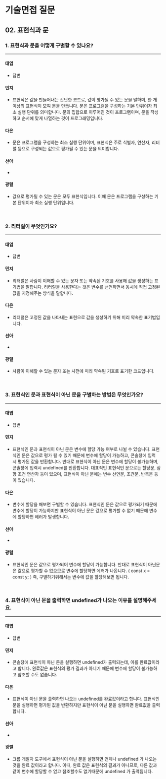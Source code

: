 # 기술면접 질문

## 02. 표현식과 문

### 1. 표현식과 문을 어떻게 구별할 수 있나요?

<hr>

#### 대엽

- 답변

#### 민지

- 표현식은 값을 만들어내는 간단한 코드로, 값이 평가될 수 있는 문을 말하며, 한 개 이상의 표현식이 모여 문을 만듭니다.
  문은 프로그램을 구성하는 기본 단위이자 최소 실행 단위를 의미합니다.
  문의 집합으로 이루어진 것이 프로그램이며, 문을 작성하고 순서에 맞게 나열하는 것이 프로그래밍입니다.

#### 다은

- 문은 프로그램을 구성하는 최소 실행 단위이며, 표현식은 주로 식별자, 연산자, 리터럴 등으로 구성되는 값으로 평가될 수 있는 문을 의미합니다.

#### 선아

-

#### 광렬

- 값으로 평가될 수 있는 문은 모두 표현식입니다. 이때 문은 프로그램을 구성하는 기본 단위이자 최소 실행 단위입니다.

<br>

### 2. 리터럴이 무엇인가요?

<hr>

#### 대엽

- 답변

#### 민지

- 리터럴은 사람이 이해할 수 있는 문자 또는 약속된 기호를 사용해 값을 생성하는 표기법을 말합니다.
  리터럴을 사용한다는 것은 변수를 선언하면서 동시에 직접 고정된 값을 지정해주는 방식을 말합니다.

#### 다은

- 리터럴은 고정된 값을 나타내는 표현으로 값을 생성하기 위해 미리 약속한 표기법입니다.

#### 선아

-

#### 광렬

- 사람이 이해할 수 있는 문자 또는 사전에 미리 약속된 기호로 표기한 코드입니다.

<br>

### 3. 표현식인 문과 표현식이 아닌 문을 구별하는 방법은 무엇인가요?

<hr>

#### 대엽

- 답변

#### 민지

- 표현식인 문과 표현식이 아닌 문은 변수에 할당 가능 여부로 나뉠 수 있습니다.
  표현식인 문은 값으로 평가 될 수 있기 때문에 변수에 할당이 가능하고, 콘솔창에 입력 시 평가된 값을 반환합니다.
  반대로 표현식이 아닌 문은 변수에 할당이 불가능하며, 콘솔창에 입력시 undefined를 반환합니다.
  대표적인 표현식인 문으로는 할당문, 삼항 조건 연산자 등이 있으며, 표현식이 아닌 문에는 변수 선언문, 조건문, 반복문 등이 있습니다.

#### 다은

- 변수에 할당을 해보면 구별할 수 있습니다. 표현식인 문은 값으로 평가되기 때문에 변수에 할당이 가능하지만 표현식이 아닌 문은 값으로 평가할 수 없기 때문에 변수에 할당하면 에러가 발생합니다.

#### 선아

-

#### 광렬

- 표현식인 문은 값으로 평가되어 변수에 할당이 가능합니다. 반대로 표현식이 아닌문은 값으로 평가할 수 없으므로 변수에 할당하면 에러가 나옵니다. ( const x = const y; ) 즉, 구별하기위해서는 변수에 값을 할당해보면 됩니다.

<br>

### 4. 표현식이 아닌 문을 출력하면 undefined가 나오는 이유를 설명해주세요.

<hr>

#### 대엽

- 답변

#### 민지

- 콘솔창에 표현식이 아닌 문을 실행하면 undefined가 출력되는데, 이를 완료값이라고 합니다.
  완료값은 표현식의 평가 결과가 아니기 때문에 변수에 할당이 불가능하고 참조할 수도 없습니다.

#### 다은

- 표현식이 아닌 문을 출력하면 나오는 undefined를 완료값이라고 합니다. 표현식인 문을 실행하면 평가된 값을 반환하지만 표현식이 아닌 문을 실행하면 완료값을 출력합니다.

#### 선아

-

#### 광렬

- 크롬 개발자 도구에서 표현식이 아닌 문을 실행하면 언제나 undefined 가 나오는 것을 완료 값이라고 합니다. 이때, 완료 값은 표현식의 결과가 아니므로, 다른 값과 같이 변수에 할당할 수 없고 참조할수도 없기때문에 undefined 가 출력됩니다.
